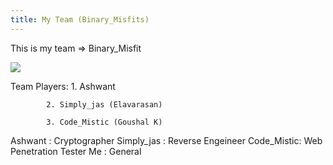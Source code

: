 ```yaml
---
title: My Team (Binary_Misfits)
---
```



This is my team => Binary_Misfit

<img class="thumbnailshadow" src="img/teamlogo.jpg">

Team Players: 
            1. Ashwant
            
            2. Simply_jas (Elavarasan)
            
            3. Code_Mistic (Goushal K)

Ashwant    : Cryptographer
Simply_jas : Reverse Engeineer 
Code_Mistic: Web Penetration Tester
Me         : General